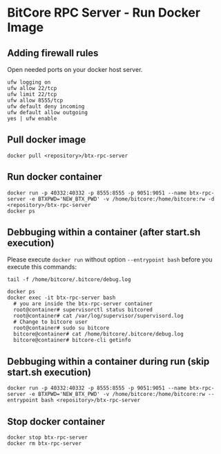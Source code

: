 # BitCore RPC Server - Run Docker Image

## Adding firewall rules
Open needed ports on your docker host server.
```
ufw logging on
ufw allow 22/tcp
ufw limit 22/tcp
ufw allow 8555/tcp
ufw default deny incoming 
ufw default allow outgoing 
yes | ufw enable
```

## Pull docker image
```
docker pull <repository>/btx-rpc-server
```

## Run docker container
```
docker run -p 40332:40332 -p 8555:8555 -p 9051:9051 --name btx-rpc-server -e BTXPWD='NEW_BTX_PWD' -v /home/bitcore:/home/bitcore:rw -d <repository>/btx-rpc-server
docker ps
```

## Debbuging within a container (after start.sh execution)
Please execute ```docker run``` without option ```--entrypoint bash``` before you execute this commands:
```
tail -f /home/bitcore/.bitcore/debug.log

docker ps
docker exec -it btx-rpc-server bash
  # you are inside the btx-rpc-server container
  root@container# supervisorctl status bitcored
  root@container# cat /var/log/supervisor/supervisord.log
  # Change to bitcore user
  root@container# sudo su bitcore
  bitcore@container# cat /home/bitcore/.bitcore/debug.log
  bitcore@container# bitcore-cli getinfo
```

## Debbuging within a container during run (skip start.sh execution)
```
docker run -p 40332:40332 -p 8555:8555 -p 9051:9051 --name btx-rpc-server -e BTXPWD='NEW_BTX_PWD' -v /home/bitcore:/home/bitcore:rw --entrypoint bash <repository>/btx-rpc-server
```

## Stop docker container
```
docker stop btx-rpc-server
docker rm btx-rpc-server
```
